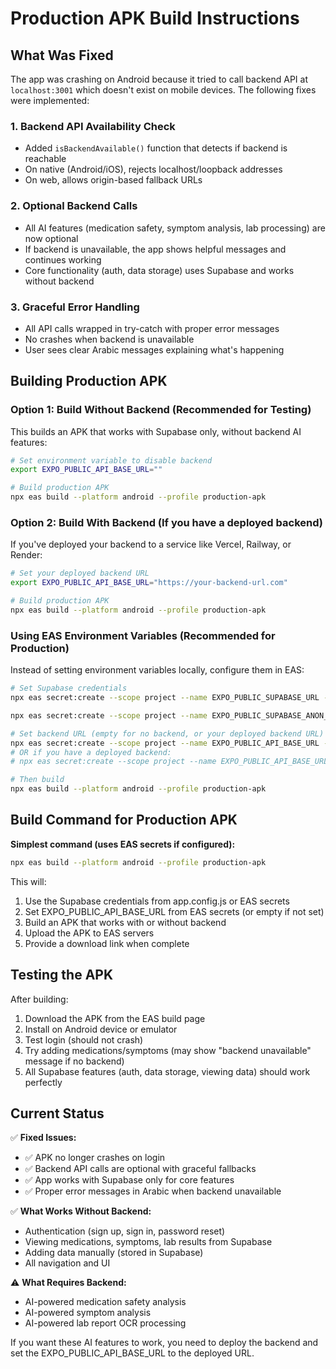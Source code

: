 # Production APK Build Instructions

## What Was Fixed

The app was crashing on Android because it tried to call backend API at `localhost:3001` which doesn't exist on mobile devices. The following fixes were implemented:

### 1. Backend API Availability Check
- Added `isBackendAvailable()` function that detects if backend is reachable
- On native (Android/iOS), rejects localhost/loopback addresses
- On web, allows origin-based fallback URLs

### 2. Optional Backend Calls
- All AI features (medication safety, symptom analysis, lab processing) are now optional
- If backend is unavailable, the app shows helpful messages and continues working
- Core functionality (auth, data storage) uses Supabase and works without backend

### 3. Graceful Error Handling
- All API calls wrapped in try-catch with proper error messages
- No crashes when backend is unavailable
- User sees clear Arabic messages explaining what's happening

## Building Production APK

### Option 1: Build Without Backend (Recommended for Testing)

This builds an APK that works with Supabase only, without backend AI features:

```bash
# Set environment variable to disable backend
export EXPO_PUBLIC_API_BASE_URL=""

# Build production APK
npx eas build --platform android --profile production-apk
```

### Option 2: Build With Backend (If you have a deployed backend)

If you've deployed your backend to a service like Vercel, Railway, or Render:

```bash
# Set your deployed backend URL
export EXPO_PUBLIC_API_BASE_URL="https://your-backend-url.com"

# Build production APK
npx eas build --platform android --profile production-apk
```

### Using EAS Environment Variables (Recommended for Production)

Instead of setting environment variables locally, configure them in EAS:

```bash
# Set Supabase credentials
npx eas secret:create --scope project --name EXPO_PUBLIC_SUPABASE_URL --value "https://uzhtruxyzxtqappavqhr.supabase.co" --type string

npx eas secret:create --scope project --name EXPO_PUBLIC_SUPABASE_ANON_KEY --value "eyJhbGciOiJIUzI1NiIsInR5cCI6IkpXVCJ9.eyJpc3MiOiJzdXBhYmFzZSIsInJlZiI6InV6aHRydXh5enh0cWFwcGF2cWhyIiwicm9sZSI6ImFub24iLCJpYXQiOjE3Mjc5ODA4NDUsImV4cCI6MjA0MzU1Njg0NX0.kDZcTPJkZdHfzuTGiYlFO46EXdwsrpGSwaBWxRexDSU" --type string

# Set backend URL (empty for no backend, or your deployed backend URL)
npx eas secret:create --scope project --name EXPO_PUBLIC_API_BASE_URL --value "" --type string
# OR if you have a deployed backend:
# npx eas secret:create --scope project --name EXPO_PUBLIC_API_BASE_URL --value "https://your-backend-url.com" --type string

# Then build
npx eas build --platform android --profile production-apk
```

## Build Command for Production APK

**Simplest command (uses EAS secrets if configured):**

```bash
npx eas build --platform android --profile production-apk
```

This will:
1. Use the Supabase credentials from app.config.js or EAS secrets
2. Set EXPO_PUBLIC_API_BASE_URL from EAS secrets (or empty if not set)
3. Build an APK that works with or without backend
4. Upload the APK to EAS servers
5. Provide a download link when complete

## Testing the APK

After building:
1. Download the APK from the EAS build page
2. Install on Android device or emulator
3. Test login (should not crash)
4. Try adding medications/symptoms (may show "backend unavailable" message if no backend)
5. All Supabase features (auth, data storage, viewing data) should work perfectly

## Current Status

✅ **Fixed Issues:**
- ✅ APK no longer crashes on login
- ✅ Backend API calls are optional with graceful fallbacks
- ✅ App works with Supabase only for core features
- ✅ Proper error messages in Arabic when backend unavailable

✅ **What Works Without Backend:**
- Authentication (sign up, sign in, password reset)
- Viewing medications, symptoms, lab results from Supabase
- Adding data manually (stored in Supabase)
- All navigation and UI

⚠️ **What Requires Backend:**
- AI-powered medication safety analysis
- AI-powered symptom analysis
- AI-powered lab report OCR processing

If you want these AI features to work, you need to deploy the backend and set the EXPO_PUBLIC_API_BASE_URL to the deployed URL.
